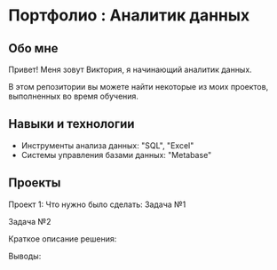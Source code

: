 # Портфолио : Аналитик данных

## Обо мне

Привет! Меня зовут Виктория, я начинающий аналитик данных.

В этом репозитории вы можете найти некоторые из моих проектов, выполненных во время обучения.
<br>

## Навыки и технологии
- Инструменты анализа данных: "SQL", "Excel"
- Системы управления базами данных: "Metabase"


## Проекты
Проект 1: 
Что нужно было сделать: 
Задача №1

Задача №2

Краткое описание решения:

Выводы:
